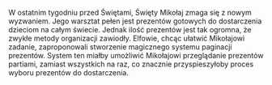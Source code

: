 W ostatnim tygodniu przed Świętami, Święty Mikołaj zmaga się z nowym wyzwaniem. Jego warsztat pełen jest prezentów gotowych do dostarczenia dzieciom na całym świecie. Jednak ilość prezentów jest tak ogromna, że zwykłe metody organizacji zawiodły. Elfowie, chcąc ułatwić Mikołajowi zadanie, zaproponowali stworzenie magicznego systemu paginacji prezentów. System ten miałby umożliwić Mikołajowi przeglądanie prezentów partiami, zamiast wszystkich na raz, co znacznie przyspieszyłoby proces wyboru prezentów do dostarczenia.